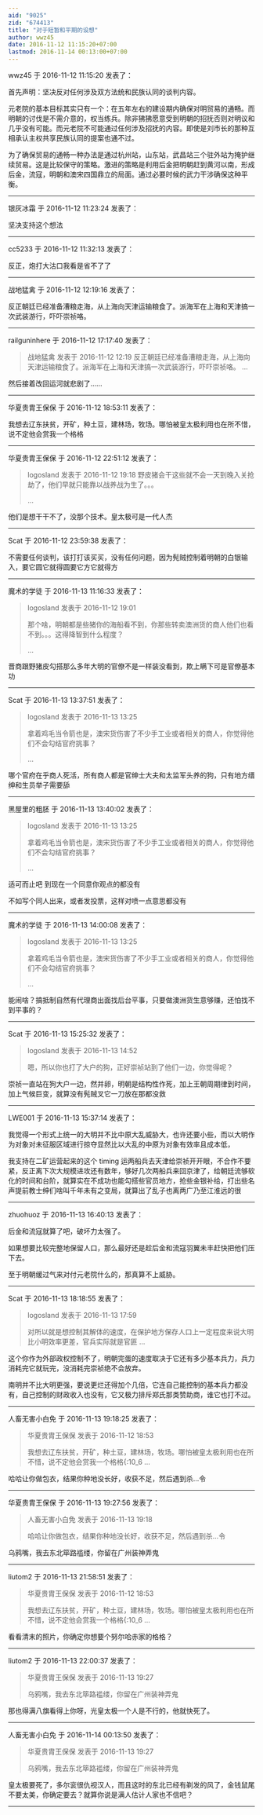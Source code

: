 ```yaml
---
aid: "9025"
zid: "674413"
title: "对于短暂和平期的设想"
author: wwz45
date: 2016-11-12 11:15:20+07:00
lastmod: 2016-11-14 00:13:00+07:00
---
```


wwz45 于 2016-11-12 11:15:20 发表了：

首先声明：坚决反对任何涉及双方法统和民族认同的谈判内容。

元老院的基本目标其实只有一个：在五年左右的建设期内确保对明贸易的通畅。而明朝的讨伐是不需介意的，权当练兵。除非狒狒愿意受到明朝的招抚否则对明议和几乎没有可能。而元老院不可能通过任何涉及招抚的内容。即使是刘市长的那种互相承认主权共享民族认同的提案也通不过。

为了确保贸易的通畅一种办法是通过杭州站，山东站，武昌站三个驻外站为掩护继续贸易。这是比较保守的策略。激进的策略是利用后金把明朝赶到黄河以南，形成后金，流寇，明朝和澳宋四国鼎立的局面。通过必要时候的武力干涉确保这种平衡。

---

银灰冰霜 于 2016-11-12 11:23:24 发表了：

坚决支持这个想法

---

cc5233 于 2016-11-12 11:32:13 发表了：

反正，炮打大沽口我看是省不了了

---

战地猛禽 于 2016-11-12 12:19:16 发表了：

反正朝廷已经准备漕粮走海，从上海向天津运输粮食了。派海军在上海和天津搞一次武装游行，吓吓崇祯咯。

---

railguninhere 于 2016-11-12 17:17:40 发表了：

> 战地猛禽 发表于 2016-11-12 12:19 反正朝廷已经准备漕粮走海，从上海向天津运输粮食了。派海军在上海和天津搞一次武装游行，吓吓崇祯咯。 ...

然后接着改回运河就悲剧了……

---

华夏贵胄王保保 于 2016-11-12 18:53:11 发表了：

我想去辽东扶贫，开矿，种土豆，建林场，牧场。哪怕被皇太极利用也在所不惜，说不定他会赏我一个格格

---

华夏贵胄王保保 于 2016-11-12 22:51:12 发表了：

> logosland 发表于 2016-11-12 19:18 野皮猪会干这些就不会一天到晚入关抢劫了，他们早就只能靠以战养战为生了。。。
>
> ...

他们是想干干不了，没那个技术。皇太极可是一代人杰

---

Scat 于 2016-11-12 23:59:38 发表了：

不需要任何谈判，该打打该买买，没有任何问题，因为髡贼控制着明朝的白银输入，要它圆它就得圆要它方它就得方

---

魔术的学徒 于 2016-11-13 11:16:33 发表了：

> logosland 发表于 2016-11-12 19:01
>
> 那个啥，明朝都是些猪你的海船看不到，你那些转卖澳洲货的商人他们也看不到。。。这得降智到什么程度？
>
> ...

晋商跟野猪皮勾搭那么多年大明的官僚不是一样装没看到，欺上瞒下可是官僚基本功

---

Scat 于 2016-11-13 13:37:51 发表了：

> logosland 发表于 2016-11-13 13:25
>
> 拿着鸡毛当令箭也是，澳宋货伤害了不少手工业或者相关的商人，你觉得他们不会勾结官府挑事？
>
> ...

哪个官府在乎商人死活，所有商人都是官绅士大夫和太监军头养的狗，只有地方缙绅和生员举子需要舔

---

黑屋里的粗胚 于 2016-11-13 13:40:02 发表了：

> logosland 发表于 2016-11-13 13:25
>
> 拿着鸡毛当令箭也是，澳宋货伤害了不少手工业或者相关的商人，你觉得他们不会勾结官府挑事？
>
> ...

适可而止吧 到现在一个同意你观点的都没有

不如写个同人出来，或者发投票，这样对喷一点意思都没有

---

魔术的学徒 于 2016-11-13 14:00:08 发表了：

> logosland 发表于 2016-11-13 13:25
>
> 拿着鸡毛当令箭也是，澳宋货伤害了不少手工业或者相关的商人，你觉得他们不会勾结官府挑事？
>
> ...

能闹啥？搞抵制自然有代理商出面找后台平事，只要做澳洲货生意够赚，还怕找不到平事的？

---

Scat 于 2016-11-13 15:25:32 发表了：

> logosland 发表于 2016-11-13 14:52
>
> 嗯，所以你也打了大户的狗，正好崇祯站到了他们一边，你觉得呢？

崇祯一直站在狗大户一边，然并卵，明朝是结构性作死，加上王朝周期律到时间，加上气候巨变，就算没有髡贼叉它一刀放在那都没救

---

LWE001 于 2016-11-13 15:37:14 发表了：

我觉得一个形式上统一的大明并不比中原大乱威胁大，也许还要小些，而以大明作为对象对未征服区域进行掠夺显然比以大乱的中原为对象有效率且成本低，

我支持在二矿运营起来的这个 timing 运两船兵去天津给崇祯开开眼，不合作不要紧，反正离下次大规模进攻还有数年，够好几次两船兵来回京津了，给朝廷流够软化的时间和台阶，就算实在不成功也能勾搭些官员地方，抢些金银补给，打出些名声提前教士绅们啥叫千年未有之变局，就算出了乱子也离两广乃至江淮远的很

---

zhuohuoz 于 2016-11-13 16:40:13 发表了：

后金和流寇就算了吧，破坏力太强了。

如果想要比较完整地保留人口，那么最好还是趁后金和流寇羽翼未丰赶快把他们压下去。

至于明朝缓过气来对付元老院什么的，那真算不上威胁。

---

Scat 于 2016-11-13 18:18:55 发表了：

> logosland 发表于 2016-11-13 17:59
>
> 对所以就是想控制其解体的速度，在保护地方保存人口上一定程度来说大明比小明效率更差，官兵实际就是官匪 ...

这个你作为外部政权控制不了，明朝完蛋的速度取决于它还有多少基本兵力，兵力消耗完它就玩完，没消耗完崇祯绝不会放弃。

南明并不比大明更强，要说更烂还得加个几倍，它连自己能控制的基本兵力都没有，自己控制的财政收入也没有，它又极力排斥郑氏那类赞助商，谁它也打不过。

---

人畜无害小白免 于 2016-11-13 19:18:25 发表了：

> 华夏贵胄王保保 发表于 2016-11-12 18:53
>
> 我想去辽东扶贫，开矿，种土豆，建林场，牧场。哪怕被皇太极利用也在所不惜，说不定他会赏我一个格格{:10_6 ...

哈哈让你做包衣，结果你种地没长好，收获不足，然后遇到杀...令

---

华夏贵胄王保保 于 2016-11-13 19:27:56 发表了：

> 人畜无害小白免 发表于 2016-11-13 19:18
>
> 哈哈让你做包衣，结果你种地没长好，收获不足，然后遇到杀...令

乌鸦嘴，我去东北筚路褴缕，你留在广州装神弄鬼

---

liutom2 于 2016-11-13 21:58:51 发表了：

> 华夏贵胄王保保 发表于 2016-11-12 18:53
>
> 我想去辽东扶贫，开矿，种土豆，建林场，牧场。哪怕被皇太极利用也在所不惜，说不定他会赏我一个格格{:10_6 ...

看看清末的照片，你确定你想要个努尔哈赤家的格格？

---

liutom2 于 2016-11-13 22:00:37 发表了：

> 华夏贵胄王保保 发表于 2016-11-13 19:27
>
> 乌鸦嘴，我去东北筚路褴缕，你留在广州装神弄鬼

那也得满八旗看得上你呀，光皇太极一个人是不行的，他就快死了。

---

人畜无害小白免 于 2016-11-14 00:13:50 发表了：

> 华夏贵胄王保保 发表于 2016-11-13 19:27
>
> 乌鸦嘴，我去东北筚路褴缕，你留在广州装神弄鬼

皇太极要死了，多尔衮很仇视汉人，而且这时的东北已经有剃发的风了，金钱鼠尾不要太美，你确定要去？就算你说是满人估计人家也不信吧？

---
